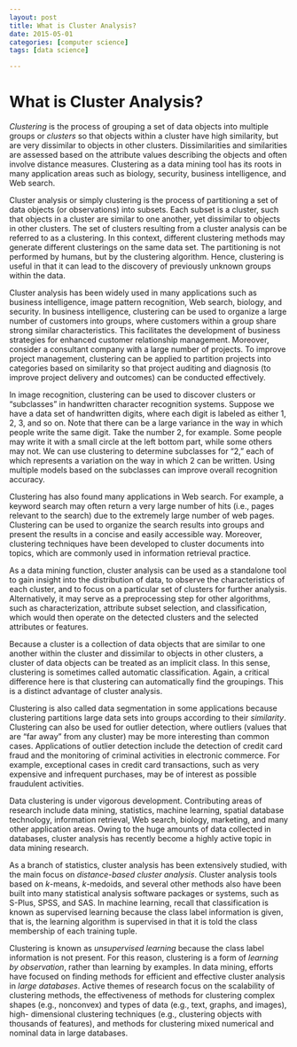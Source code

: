 ```yaml
---
layout: post
title: What is Cluster Analysis? 
date: 2015-05-01
categories: [computer science]
tags: [data science]

---
```


# What is Cluster Analysis?

*Clustering* is the process of grouping a set of data objects into multiple groups or *clusters* so that objects within a cluster have high similarity, but are very dissimilar to objects in other clusters. Dissimilarities and similarities are assessed based on the attribute values describing the objects and often involve distance measures. Clustering as a data mining tool has its roots in many application areas such as biology, security, business intelligence, and Web search.


Cluster analysis or simply clustering is the process of partitioning a set of data objects (or observations) into subsets. Each subset is a cluster, such that objects in a cluster are similar to one another, yet dissimilar to objects in other clusters. The set of clusters resulting from a cluster analysis can be referred to as a clustering. In this context, different clustering methods may generate different clusterings on the same data set. The partitioning is not performed by humans, but by the clustering algorithm. Hence, clustering is useful in that it can lead to the discovery of previously unknown groups within the data.

Cluster analysis has been widely used in many applications such as business intelligence, image pattern recognition, Web search, biology, and security. In business intelligence, clustering can be used to organize a large number of customers into groups, where customers within a group share strong similar characteristics. This facilitates the development of business strategies for enhanced customer relationship management. Moreover, consider a consultant company with a large number of projects. To improve project management, clustering can be applied to partition projects into categories based on similarity so that project auditing and diagnosis (to improve project delivery and outcomes) can be conducted effectively.


In image recognition, clustering can be used to discover clusters or “subclasses” in handwritten character recognition systems. Suppose we have a data set of handwritten digits, where each digit is labeled as either 1, 2, 3, and so on. Note that there can be a large variance in the way in which people write the same digit. Take the number 2, for example. Some people may write it with a small circle at the left bottom part, while some others may not. We can use clustering to determine subclasses for “2,” each of which represents a variation on the way in which 2 can be written. Using multiple models based on the subclasses can improve overall recognition accuracy.


Clustering has also found many applications in Web search. For example, a keyword search may often return a very large number of hits (i.e., pages relevant to the search) due to the extremely large number of web pages. Clustering can be used to organize the search
results into groups and present the results in a concise and easily accessible way. Moreover, clustering techniques have been developed to cluster documents into topics, which are commonly used in information retrieval practice.


As a data mining function, cluster analysis can be used as a standalone tool to gain insight into the distribution of data, to observe the characteristics of each cluster, and to focus on a particular set of clusters for further analysis. Alternatively, it may serve as a preprocessing step for other algorithms, such as characterization, attribute subset selection, and classification, which would then operate on the detected clusters and the selected attributes or features.


Because a cluster is a collection of data objects that are similar to one another within the cluster and dissimilar to objects in other clusters, a cluster of data objects can be treated as an implicit class. In this sense, clustering is sometimes called automatic classification. Again, a critical difference here is that clustering can automatically find the groupings. This is a distinct advantage of cluster analysis.


Clustering is also called data segmentation in some applications because clustering partitions large data sets into groups according to their *similarity*. Clustering can also be used for outlier detection, where outliers (values that are “far away” from any cluster) may be more interesting than common cases. Applications of outlier detection include the detection of credit card fraud and the monitoring of criminal activities in electronic commerce. For example, exceptional cases in credit card transactions, such as very expensive and infrequent purchases, may be of interest as possible fraudulent activities. 

Data clustering is under vigorous development. Contributing areas of research include data mining, statistics, machine learning, spatial database technology, information retrieval, Web search, biology, marketing, and many other application areas. Owing to the huge amounts of data collected in databases, cluster analysis has recently become a 
highly active topic in data mining research.

As a branch of statistics, cluster analysis has been extensively studied, with the main focus on *distance-based cluster analysis*. Cluster analysis tools based on *k*-means, *k*-medoids, and several other methods also have been built into many statistical analysis software packages or systems, such as S-Plus, SPSS, and SAS. In machine learning, recall that classification is known as supervised learning because the class label information is given, that is, the learning algorithm is supervised in that it is told the class membership of each training tuple. 

Clustering is known as *unsupervised learning* because the class label information is not present. For this reason, clustering is a form of *learning by observation*, rather than learning by examples. In data mining, efforts have focused on finding methods for efficient and effective cluster analysis in *large databases*. Active themes of research focus on the scalability of clustering methods, the effectiveness of methods for clustering complex shapes (e.g., nonconvex) and types of data (e.g., text, graphs, and images), high- dimensional clustering techniques (e.g., clustering objects with thousands of features), and methods for clustering mixed numerical and nominal data in large databases.